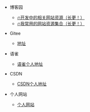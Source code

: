 * 博客园
  * [🔥开发中的相关网站资源（长更！）](./docs/bokeyuan/🔥开发中的相关网站资源（长更！）--kai-fa-zhong-de-xiang-guan-wang-zhan-zi-yuan--chang-geng-.md)
  * [🔥我常用的网站资源集合（长更！）](./docs/bokeyuan/🔥我常用的网站资源集合（长更！）--wo-chang-yong-de-wang-zhan-zi-yuan-ji-he--chang-geng-.md)

* Gitee
  * [地址](./docs/gitee/text.md)
* 语雀
  * [语雀个人地址](./docs/yuque/text.md)
* CSDN
  * [CSDN个人地址](docs/csdn/text.md)
* 个人网站
  * [个人网站](./docs/personalweb/text.md)


  

